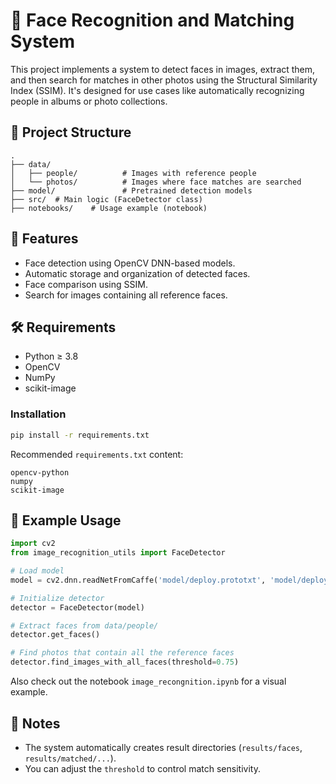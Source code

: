 # 🧠 Face Recognition and Matching System

This project implements a system to detect faces in images, extract them, and then search for matches in other photos using the Structural Similarity Index (SSIM). It's designed for use cases like automatically recognizing people in albums or photo collections.

## 📁 Project Structure

```
.
├── data/
│   ├── people/          # Images with reference people
│   └── photos/          # Images where face matches are searched
├── model/               # Pretrained detection models
├── src/  # Main logic (FaceDetector class)
├── notebooks/    # Usage example (notebook)
```

## 🚀 Features

- Face detection using OpenCV DNN-based models.
- Automatic storage and organization of detected faces.
- Face comparison using SSIM.
- Search for images containing all reference faces.

## 🛠️ Requirements

- Python ≥ 3.8
- OpenCV
- NumPy
- scikit-image

### Installation

```bash
pip install -r requirements.txt
```

Recommended `requirements.txt` content:

```
opencv-python
numpy
scikit-image
```

## 🧪 Example Usage

```python
import cv2
from image_recognition_utils import FaceDetector

# Load model
model = cv2.dnn.readNetFromCaffe('model/deploy.prototxt', 'model/deploy.caffemodel')

# Initialize detector
detector = FaceDetector(model)

# Extract faces from data/people/
detector.get_faces()

# Find photos that contain all the reference faces
detector.find_images_with_all_faces(threshold=0.75)
```

Also check out the notebook `image_recongnition.ipynb` for a visual example.

## 📓 Notes

- The system automatically creates result directories (`results/faces`, `results/matched/...`).
- You can adjust the `threshold` to control match sensitivity.
